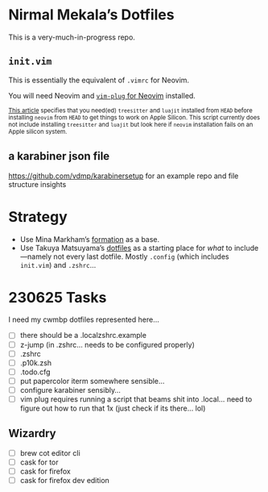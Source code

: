 # Nirmal Mekala’s Dotfiles

This is a very-much-in-progress repo.

## `init.vim`

This is essentially the equivalent of `.vimrc` for Neovim.

You will need Neovim and [`vim-plug` for Neovim](https://github.com/junegunn/vim-plug#neovim) installed.

<sub>[This article](https://dev.to/craftzdog/how-to-install-neovim-on-apple-silicon-m1-mac-27ke) specifies that you need(ed) `treesitter` and `luajit` installed from `HEAD` before installing `neovim` from `HEAD` to get things to work on Apple Silicon. This script currently does not include installing `treesitter` and `luajit` but look here if `neovim` installation fails on an Apple silicon system.</sub>

## a karabiner json file

https://github.com/vdmp/karabinersetup for an example repo and file structure insights

# Strategy

- Use Mina Markham’s [formation](https://github.com/minamarkham/formation) as a base.
- Use Takuya Matsuyama’s [dotfiles](https://github.com/craftzdog/dotfiles-public) as a starting place for _what_ to include—namely not every last dotfile. Mostly `.config` (which includes `init.vim`) and `.zshrc`…

# 230625 Tasks

I need my cwmbp dotfiles represented here…

- [ ] there should be a .localzshrc.example
- [ ] z-jump (in .zshrc… needs to be configured properly)
- [ ] .zshrc
- [ ] .p10k.zsh
- [ ] .todo.cfg
- [ ] put papercolor iterm somewhere sensible…
- [ ] configure karabiner sensibly…
- [ ] vim plug requires running a script that beams shit into .local… need to figure out how to run that 1x (just check if its there… lol)

## Wizardry

- [ ] brew cot editor cli
- [ ] cask for tor
- [ ] cask for firefox
- [ ] cask for firefox dev edition
